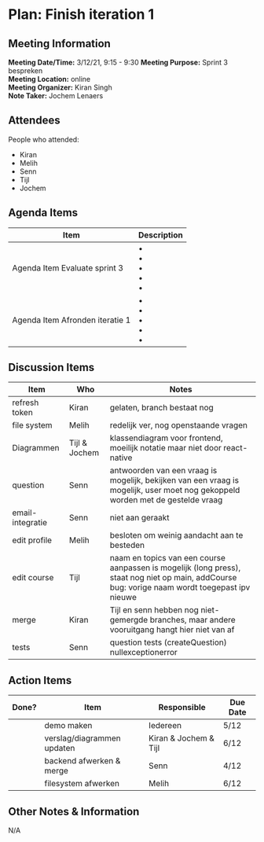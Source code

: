# Plan: Finish iteration 1
## Meeting Information
**Meeting Date/Time:** 3/12/21, 9:15 - 9:30
**Meeting Purpose:** Sprint 3 bespreken  
**Meeting Location:** online  
**Meeting Organizer:** Kiran Singh  
**Note Taker:** Jochem Lenaers  

## Attendees
People who attended:
- Kiran
- Melih
- Senn
- Tijl
- Jochem

## Agenda Items

Item | Description
---- | ----
Agenda Item Evaluate sprint 3 | • <br>• <br>• <br>• <br>• 
Agenda Item Afronden iteratie 1 | • <br>• <br>• <br>• <br>• 

## Discussion Items
Item | Who | Notes |
---- | ---- | ---- |
refresh token | Kiran | gelaten, branch bestaat nog
file system | Melih | redelijk ver, nog openstaande vragen
Diagrammen | Tijl & Jochem | klassendiagram voor frontend, moeilijk notatie maar niet door react-native
question | Senn | antwoorden van een vraag is mogelijk, bekijken van een vraag is mogelijk, user moet nog gekoppeld worden met de gestelde vraag
email-integratie | Senn | niet aan geraakt
edit profile | Melih | besloten om weinig aandacht aan te besteden
edit course | Tijl | naam en topics van een course aanpassen is mogelijk (long press), staat nog niet op main, addCourse bug: vorige naam wordt toegepast ipv nieuwe
merge | Kiran | Tijl en senn hebben nog niet-gemergde branches, maar andere vooruitgang hangt hier niet van af
tests | Senn | question tests (createQuestion) nullexceptionerror


## Action Items
| Done? | Item | Responsible | Due Date |
| ---- | ---- | ---- | ---- |
| | demo maken | Iedereen | 5/12
| | verslag/diagrammen updaten | Kiran & Jochem & Tijl | 6/12
| | backend afwerken & merge | Senn | 4/12
| | filesystem afwerken | Melih | 6/12
## Other Notes & Information
N/A